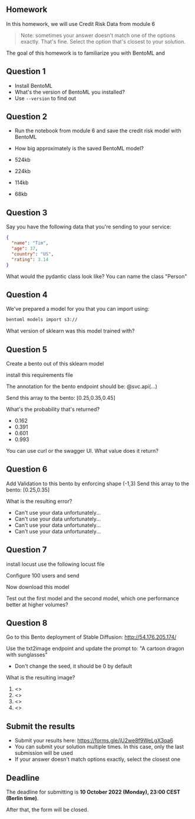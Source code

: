 ## Homework

In this homework, we will use Credit Risk Data from module 6

> Note: sometimes your answer doesn't match one of the options exactly. That's fine. 
Select the option that's closest to your solution.

The goal of this homework is to familiarize you with BentoML and 

## Question 1

* Install BentoML
* What's the version of BentoML you installed?
* Use `--version` to find out


## Question 2

* Run the notebook from module 6 and save the credit risk model with BentoML
* How big approximately is the saved BentoML model?

* 524kb
* 224kb
* 114kb
* 68kb

## Question 3

Say you have the following data that you're sending to your service:

```json
{
  "name": "Tim",
  "age": 37,
  "country": "US",
  "rating": 3.14
}
```

What would the pydantic class look like? You can name the class "Person"

## Question 4

We've prepared a model for you that you can import using:
```bash
bentoml models import s3://
```

What version of sklearn was this model trained with?

## Question 5 

Create a bento out of this sklearn model

install this requirements file

The annotation for the bento endpoint should be:
@svc.api(...)

Send this array to the bento:
[0.25,0.35,0.45]

What's the probability that's returned? 

* 0.162
* 0.391
* 0.601
* 0.993

You can use curl or the swagger UI. What value does it return?

## Question 6

Add Validation to this bento by enforcing shape (-1,3)
Send this array to the bento:
[0.25,0.35]

What is the resulting error?

* Can't use your data unfortunately...
* Can't use your data unfortunately...
* Can't use your data unfortunately...
* Can't use your data unfortunately...


## Question 7

install locust
use the following locust file

Configure 100 users and send

Now download this model

Test out the first model and the second model, which one performance better at higher volumes?


## Question 8

Go to this Bento deployment of Stable Diffusion: http://54.176.205.174/

Use the txt2image endpoint and update the prompt to: "A cartoon dragon with sunglasses"
- Don't change the seed, it should be 0 by default

What is the resulting image?

1. <>
2. <>
3. <>
4. <>


## Submit the results

* Submit your results here: https://forms.gle/jU2we8f9WeLgX3qa6
* You can submit your solution multiple times. In this case, only the last submission will be used 
* If your answer doesn't match options exactly, select the closest one


## Deadline

The deadline for submitting is **10 October 2022 (Monday), 23:00 CEST (Berlin time)**. 

After that, the form will be closed.
